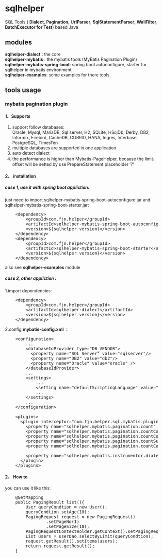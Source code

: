 # sqlhelper
SQL Tools ( **Dialect**, **Pagination**, **UrlParser**, **SqlStatementParser**, **WallFilter**, **BatchExecutor for Test**) based Java

## modules
**sqlhelper-dialect** : the core <br/> 
**sqlhelper-mybatis** : the mybatis tools (MyBatis Pagination Plugin)<br/> 
**sqlhelper-mybatis-spring-boot**: spring boot autoconfigure, starter for sqlhelper in mybatis environment<br/>
**sqlhelper-examples**: some examples for there tools<br/> 


## tools usage
### mybatis pagination plugin
#### 1、Supports
1. support follow databases:<br>
Oracle, Mysql, MariaDB, Sql server, H2, SQLite, HSqlDb, Derby, DB2, Informix, Firebird, CacheDB, CUBRID, HANA, Ingres, Interbase, PostgreSQL, TimesTen<br>
2. multiple databases are supported in one application <br>
3. auto detect dialect<br>
4. the performance is higher than Mybatis-PageHelper, because the limit、offset will be setted by use PrepareStatement placeholder '?' 

#### 2、 installation

##### case 1, use it with spring boot appliction: 
 just need to import sqlhelper-mybatis-spring-boot-autoconfigure.jar and sqlhelper-mybatis-spring-boot-starter.jar:

<pre>
    &lt;dependency>
        &lt;groupId>com.fjn.helper&lt;/groupId>
        &lt;artifactId>sqlhelper-mybatis-spring-boot-autoconfigure&lt;/artifactId>
        &lt;version>${sqlhelper.version}&lt;/version>
    &lt;/dependency>
    &lt;dependency>
        &lt;groupId>com.fjn.helper&lt;/groupId>
        &lt;artifactId>sqlhelper-mybatis-spring-boot-starter&lt;/artifactId>
        &lt;version>${sqlhelper.version}&lt;/version>
    &lt;/dependency>
</pre>  

also see **sqlhelper-examples** module

##### case 2, other appliction : 
1.import dependencies:
<pre>
    &lt;dependency>
        &lt;groupId>com.fjn.helper&lt;/groupId>
        &lt;artifactId>sqlhelper-dialect&lt;/artifactId>
        &lt;version>${sqlhelper.version}&lt;/version>
    &lt;/dependency>
</pre>        
2.config **mybatis-config.xml** ：
<pre>
    &lt;configuration>
        ...
        &lt;databaseIdProvider type="DB_VENDOR">
          &lt;property name="SQL Server" value="sqlserver"/>
          &lt;property name="DB2" value="db2"/>
          &lt;property name="Oracle" value="oracle" />
        &lt;/databaseIdProvider>
        ...
        &lt;settings>
            ...
            &lt;setting name="defaultScriptingLanguage" value="com.fjn.helper.sql.mybatis.plugins.pagination.CustomScriptLanguageDriver" />
            ...
        &lt;/settings>
        ...
    &lt;/configuration>
    
    &lt;plugins>
      &lt;plugin interceptor="com.fjn.helper.sql.mybatis.plugins.pagination.MybatisPaginationPlugin">
        &lt;property name="sqlhelper.mybatis.pagination.count" value="true"/>
        &lt;property name="sqlhelper.mybatis.pagination.countCacheInitCapacity" value="10"/>
        &lt;property name="sqlhelper.mybatis.pagination.countCacheMaxCapacity" value="1000"/>
        &lt;property name="sqlhelper.mybatis.pagination.countSuffix" value="_COUNT"/>
        &lt;property name="sqlhelper.mybatis.pagination.countCacheExpireInSeconds" value="5"/>
        
        &lt;property name="sqlhelper.mybatis.instrumentor.dialect" value="mysql"/>
      &lt;/plugin>
    &lt;/plugins>
</pre>


#### 2、 How to
you can use it like this:
<pre>
    @GetMapping
    public PagingResult list(){
        User queryCondtion = new User();
        queryCondtion.setAge(10);
        PagingRequest request = new PagingRequest()
                .setPageNo(1)
                .setPageSize(10);
        PagingRequestContextHolder.getContext().setPagingRequest(request);
        List<User> users = userDao.selectByLimit(queryCondtion);
        request.getResult().setItems(users);
        return request.getResult();
    }
</pre>


